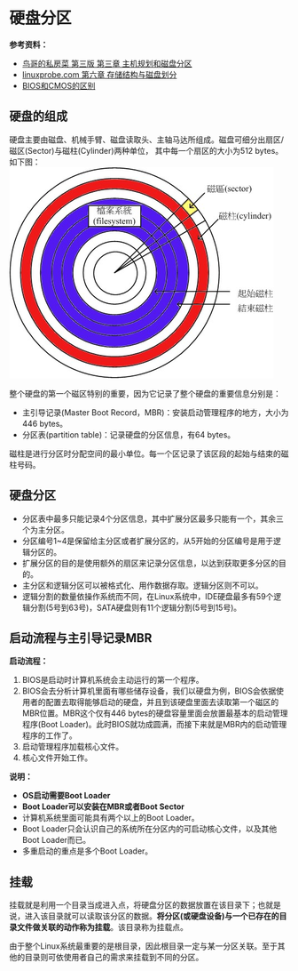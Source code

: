 # 硬盘分区
**参考资料：**
* [鸟哥的私房菜 第三版 第三章 主机规划和磁盘分区](http://vbird.dic.ksu.edu.tw/linux_basic/0130designlinux_2.php)
* [linuxprobe.com 第六章 存储结构与磁盘划分](http://www.linuxprobe.com/chapter06/#63)
* [BIOS和CMOS的区别](http://zhidao.baidu.com/link?url=CO_OhTibuoKfy0ZELdDFM0iwlhBIEVzcTzz_4vM0x__K0quIX3-FDYrnIXl8ER2zvOSr9D4QbQ3uWnKvl69f-a)

## 硬盘的组成

硬盘主要由磁盘、机械手臂、磁盘读取头、主轴马达所组成。磁盘可细分出扇区/磁区(Sector)与磁柱(Cylinder)两种单位， 其中每一个扇区的大小为512 bytes。如下图：
![硬盘的组成](harddisk.jpg)

整个硬盘的第一个磁区特别的重要，因为它记录了整个硬盘的重要信息分别是：

* 主引导记录(Master Boot Record，MBR)：安装启动管理程序的地方，大小为446 bytes。
* 分区表(partition table)：记录硬盘的分区信息，有64 bytes。

磁柱是进行分区时分配空间的最小单位。每一个区记录了该区段的起始与结束的磁柱号码。

## 硬盘分区
* 分区表中最多只能记录4个分区信息，其中扩展分区最多只能有一个，其余三个为主分区。
* 分区编号1~4是保留给主分区或者扩展分区的，从5开始的分区编号是用于逻辑分区的。
* 扩展分区的目的是使用额外的扇区来记录分区信息，以达到获取更多分区的目的。
* 主分区和逻辑分区可以被格式化、用作数据存取。逻辑分区则不可以。
* 逻辑分割的数量依操作系统而不同，在Linux系统中，IDE硬盘最多有59个逻辑分割(5号到63号)，SATA硬盘则有11个逻辑分割(5号到15号)。

## 启动流程与主引导记录MBR

**启动流程：**

1. BIOS是启动时计算机系统会主动运行的第一个程序。
2. BIOS会去分析计算机里面有哪些储存设备，我们以硬盘为例，BIOS会依据使用者的配置去取得能够启动的硬盘，并且到该硬盘里面去读取第一个磁区的MBR位置。MBR这个仅有446 bytes的硬盘容量里面会放置最基本的启动管理程序(Boot Loader)。此时BIOS就功成圆满，而接下来就是MBR内的启动管理程序的工作了。
3. 启动管理程序加载核心文件。
4. 核心文件开始工作。

**说明：**
* **OS启动需要Boot Loader**
* **Boot Loader可以安装在MBR或者Boot Sector**
* 计算机系统里面可能具有两个以上的Boot Loader。
* Boot Loader只会认识自己的系统所在分区内的可启动核心文件，以及其他Boot Loader而已。
* 多重启动的重点是多个Boot Loader。

## 挂载
挂载就是利用一个目录当成进入点，将硬盘分区的数据放置在该目录下；也就是说，进入该目录就可以读取该分区的数据。**将分区(或硬盘设备)与一个已存在的目录文件做关联的动作称为挂载**。该目录称为挂载点。

由于整个Linux系统最重要的是根目录，因此根目录一定与某一分区关联。至于其他的目录则可依使用者自己的需求来挂载到不同的分区。